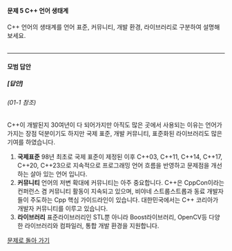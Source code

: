 #### 문제 5 C++ 언어 생태계
C++ 언어의 생태계를 언어 표준, 커뮤니티, 개발 환경, 라이브러리로 구분하여 설명해 보세요.
<br/><br/>

---


#### 모범 답안
##### [답안]
###### (01-1 참조)
C++이 개발된지 30여년이 다 되어가지만 아직도 많은 곳에서 사용되는 이유는 언어가 가지는 장점 덕분이기도 하지만 국제 표준, 개발 커뮤니티, 표준화된 라이브러리도 많은 기여를 하였습니다. 
<ol>
  <li><b>국제표준</b> 98년 최초로 국제 표준이 제정된 이후 C++03, C++11, C++14, C++17, C++20, C++23으로 지속적으로 프로그래밍 언어 흐름을 반영하고 문제점을 개선하는 살아 있는 언어 입니다.</li>
  <li><b>커뮤니티</b> 언어의 저변 확대에 커뮤니티는 아주 중요합니다. C++은 CppCon이라는 컨퍼런스 겸 커뮤니티 활동이 지속되고 있으며, 비야네 스트룹스트롭과 동료 개발자들이 주도하는 Cpp 핵심 가이드라인이 있습니다. 대한민국에서는 C++ 코리아가 개발자 커뮤니티를 이루고 있습니다.</li>
  <li><b>라이브러리</b> 표준라이브러리인 STL뿐 아니라 Boost라이브러리, OpenCV등 다양한 라이브러리와 컴파일러, 통합 개발 환경을 지원합니다.</li>
</ol>

[문제로 돌아 가기](README.md "문제로 돌아 가기")
